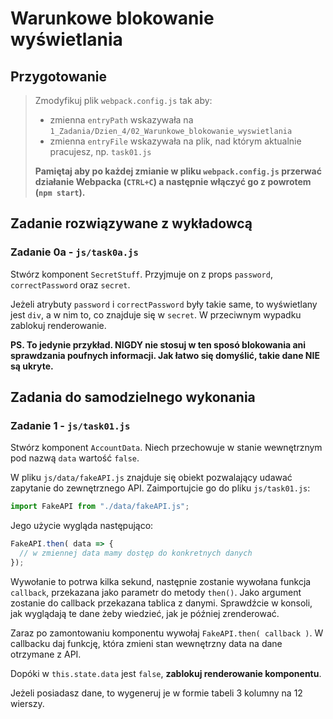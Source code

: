 # Warunkowe blokowanie wyświetlania

## Przygotowanie
> Zmodyfikuj plik `webpack.config.js` tak aby:
> - zmienna `entryPath` wskazywała na `1_Zadania/Dzien_4/02_Warunkowe_blokowanie_wyswietlania`
> - zmienna `entryFile` wskazywała na plik, nad którym aktualnie pracujesz, np. `task01.js`
>
> **Pamiętaj aby po każdej zmianie w pliku `webpack.config.js` przerwać działanie Webpacka (`CTRL+C`) a następnie włączyć go z powrotem (`npm start`).**


## Zadanie rozwiązywane z wykładowcą

### Zadanie 0a - `js/task0a.js`

Stwórz komponent `SecretStuff`. Przyjmuje on z props `password`, `correctPassword` oraz `secret`.

Jeżeli atrybuty `password` i `correctPassword` były takie same, to wyświetlany jest `div`, a w nim to, co znajduje się w `secret`. W przeciwnym wypadku zablokuj renderowanie.

**PS. To jedynie przykład. NIGDY nie stosuj w ten sposó blokowania ani sprawdzania poufnych informacji. Jak łatwo się domyślić, takie dane NIE są ukryte.**


## Zadania do samodzielnego wykonania

### Zadanie 1 - `js/task01.js`

Stwórz komponent `AccountData`. Niech przechowuje w stanie wewnętrznym pod nazwą `data` wartość `false`.

W pliku `js/data/fakeAPI.js` znajduje się obiekt pozwalający udawać zapytanie do zewnętrznego API. Zaimportujcie go do pliku `js/task01.js`:

```js
import FakeAPI from "./data/fakeAPI.js";
```

Jego użycie wygląda następująco:
```js
FakeAPI.then( data => {
  // w zmiennej data mamy dostęp do konkretnych danych
});
```

Wywołanie to potrwa kilka sekund, następnie zostanie wywołana funkcja `callback`, przekazana jako parametr do metody `then()`. Jako argument zostanie do callback przekazana tablica z danymi. Sprawdźcie w konsoli, jak wyglądają te dane żeby wiedzieć, jak je później zrenderować.

Zaraz po zamontowaniu komponentu wywołaj `FakeAPI.then( callback )`. W callbacku daj funkcję, która zmieni stan wewnętrzny data na dane otrzymane z API.

Dopóki w `this.state.data` jest `false`, **zablokuj renderowanie komponentu**.

Jeżeli posiadasz dane, to wygeneruj je w formie tabeli 3 kolumny na 12 wierszy.
